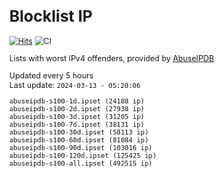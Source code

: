 # Blocklist IP

[![Hits](https://hits.seeyoufarm.com/api/count/incr/badge.svg?url=https%3A%2F%2Fgithub.com%2Fborestad%2Fblocklist-ip%2F&count_bg=%2379C83D&title_bg=%23555555&icon=&icon_color=%23E7E7E7&title=hits&edge_flat=false)](https://hits.seeyoufarm.com)  ![CI](https://img.shields.io/github/workflow/status/borestad/blocklist-ip/CI?style=flat-square)

Lists with worst IPv4 offenders, provided by [AbuseIPDB](https://www.abuseipdb.com/)

<!-- FOOTER-PLACEHOLDER -->
Updated every 5 hours<br>
Last update: `2024-03-13 - 05:20:06`
```
abuseipdb-s100-1d.ipset (24188 ip)
abuseipdb-s100-2d.ipset (27938 ip)
abuseipdb-s100-3d.ipset (31205 ip)
abuseipdb-s100-7d.ipset (38131 ip)
abuseipdb-s100-30d.ipset (58113 ip)
abuseipdb-s100-60d.ipset (81084 ip)
abuseipdb-s100-90d.ipset (103016 ip)
abuseipdb-s100-120d.ipset (125425 ip)
abuseipdb-s100-all.ipset (492515 ip)
```
